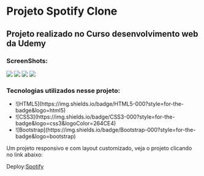 <h1>Projeto Spotify Clone</h1>
<h2>Projeto realizado no Curso desenvolvimento web da Udemy</h2>
<h3>ScreenShots:</h3>
<img src="https://github.com/LucineiaSilvah/Bootstrap-Spotify-clone/assets/90657609/8a63b63f-9527-4313-8b59-b0164f9e2549">
<img src="https://github.com/LucineiaSilvah/Bootstrap-Spotify-clone/assets/90657609/293e40d1-723e-4e39-844d-6fe605b79afb">
<img src="https://github.com/LucineiaSilvah/Bootstrap-Spotify-clone/assets/90657609/eaf4bce6-6bea-4919-8105-90e24ad0dc4e">
<img src="https://github.com/LucineiaSilvah/Bootstrap-Spotify-clone/assets/90657609/bbdcab8e-078e-40a2-a971-969a7eed1124">



<h3>Tecnologias utilizados nesse projeto:</h3>
<ul>
  <li>![HTML5](https://img.shields.io/badge/HTML5-000?style=for-the-badge&logo=html5)</li>
  <li>![CSS3](https://img.shields.io/badge/CSS3-000?style=for-the-badge&logo=css3&logoColor=264CE4)</li>
  <li>![Bootstrap](https://img.shields.io/badge/Bootstrap-000?style=for-the-badge&logo=bootstrap)</li>
</ul>
<p>Um projeto responsivo e com layout customizado, veja o projeto clicando no link abaixo:</p>
 Deploy:<a href="https://bootstrap-clone-spotify.netlify.app/" target="_blank">Spotify</a>



